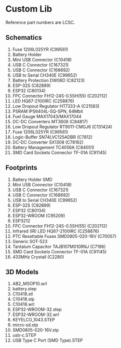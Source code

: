 # Custom Lib

Reference part numbers are LCSC.

## Schematics
1. Fuse 1206L025YR (C99561)
2. Battery Holder
3. Mini USB Connector (C10418)
4. USB C Connector (C167321)
5. USB C Connector (C168692)
6. USB to Serial CH340E (C99652)
7. Battery Protection DW06D (C82123)
8. ESP-32S (C82899)
9. ESP32 (C80134)
10. FPC Connector FH12-24S-0.5SH(55) (C202112)
11. LED HQ67-2100IRC (C258876)
12. Low Dropout Regulator HT7333-A (C21583)
13. PSRAM IPS6404L-SQ-SPN, 64Mbit
14. Fuel Gauge MAX17043/MAX17044
15. DC-DC Converters MT3608 (C84817)
16. Low Dropout Regulator RT9011-CMGJ6 (C131424)
16. Fuse 1206L025YR (C99561)
17. Logic-Buffer SN74LVC125ADBR (C7812)
18. DC-DC Converter SX1308 (C78162)
19. Battery Management TC4056A (C84051)
20. SMD Card Sockets Connector TF-01A (C91145)

## Footprints
1. Battery Holder SMD
2. Mini USB Connector (C10418)
3. USB C Connector (C167321)
4. USB C Connector (C168692)
5. USB to Serial CH340E (C99652)
6. ESP-32S (C82899)
7. ESP32 (C80134)
8. ESP32-WROOM (C95209)
9. ESP3212
10. FPC Connector FH12-24S-0.5SH(55) (C202112)
11. Infrared (IR) LED HQ67-2100IRC (C258876)
12. PTC Resettable Fuses SMD0805-020-16V (C70057)
13. Generic SOT-523
14. Tantalum Capacitor TAJB107M010RNJ (C7196)
15. SMD Card Sockets Connector TF-01A (C91145)
16. 433MHz Crystall (C2280)

## 3D Models
1. AB2_MSOP10.wrl
2. battery.step
3. C10418.stl
4. C10418.stp
5. C10418.wrl
6. ESP32-WROOM-32.step
7. ESP32-WROOM-32.wrl
8. KEYELCO_1043.STEP
9. micro-sd.stp
10. SMD0805-020-16V.stp
11. usb-c.STEP
12. USB Type C Port (SMD Type).STEP
